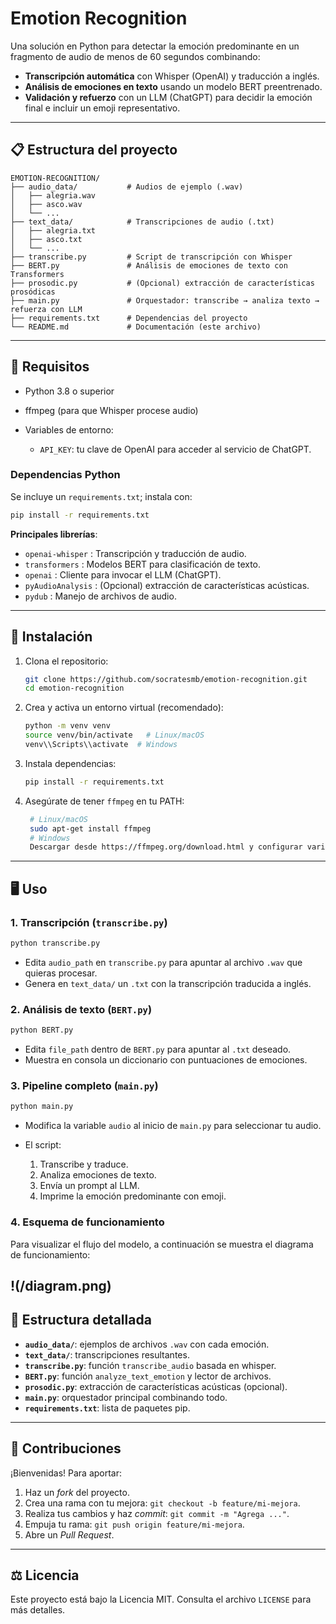 # Emotion Recognition

Una solución en Python para detectar la emoción predominante en un fragmento de audio de menos de 60 segundos combinando:

* **Transcripción automática** con Whisper (OpenAI) y traducción a inglés.
* **Análisis de emociones en texto** usando un modelo BERT preentrenado.
* **Validación y refuerzo** con un LLM (ChatGPT) para decidir la emoción final e incluir un emoji representativo.

---

## 📋 Estructura del proyecto

```
EMOTION-RECOGNITION/
├── audio_data/           # Audios de ejemplo (.wav)
│   ├── alegria.wav
│   ├── asco.wav
│   └── ...              
├── text_data/            # Transcripciones de audio (.txt)
│   ├── alegria.txt
│   ├── asco.txt
│   └── ...
├── transcribe.py         # Script de transcripción con Whisper
├── BERT.py               # Análisis de emociones de texto con Transformers
├── prosodic.py           # (Opcional) extracción de características prosódicas
├── main.py               # Orquestador: transcribe → analiza texto → refuerza con LLM
├── requirements.txt      # Dependencias del proyecto
└── README.md             # Documentación (este archivo)
```

---

## 🔧 Requisitos

* Python 3.8 o superior
* ffmpeg (para que Whisper procese audio)
* Variables de entorno:

  * `API_KEY`: tu clave de OpenAI para acceder al servicio de ChatGPT.

### Dependencias Python

Se incluye un `requirements.txt`; instala con:

```bash
pip install -r requirements.txt
```

**Principales librerías**:

* `openai-whisper`  : Transcripción y traducción de audio.
* `transformers`    : Modelos BERT para clasificación de texto.
* `openai`         : Cliente para invocar el LLM (ChatGPT).
* `pyAudioAnalysis` : (Opcional) extracción de características acústicas.
* `pydub`          : Manejo de archivos de audio.

---

## 🚀 Instalación

1. Clona el repositorio:

   ```bash
   git clone https://github.com/socratesmb/emotion-recognition.git 
   cd emotion-recognition
   ```

2. Crea y activa un entorno virtual (recomendado):
   
    ```bash
    python -m venv venv
    source venv/bin/activate   # Linux/macOS
    venv\\Scripts\\activate  # Windows
    ```

3. Instala dependencias:

   ```bash
   pip install -r requirements.txt
   ```


4. Asegúrate de tener `ffmpeg` en tu PATH:
   ```bash
    # Linux/macOS
    sudo apt-get install ffmpeg
    # Windows
    Descargar desde https://ffmpeg.org/download.html y configurar variable PATH
    ```

---

## 🖥️ Uso

### 1. Transcripción (`transcribe.py`)

```bash
python transcribe.py
```

* Edita `audio_path` en `transcribe.py` para apuntar al archivo `.wav` que quieras procesar.
* Genera en `text_data/` un `.txt` con la transcripción traducida a inglés.

### 2. Análisis de texto (`BERT.py`)

```bash
python BERT.py
```

* Edita `file_path` dentro de `BERT.py` para apuntar al `.txt` deseado.
* Muestra en consola un diccionario con puntuaciones de emociones.

### 3. Pipeline completo (`main.py`)

```bash
python main.py
```

* Modifica la variable `audio` al inicio de `main.py` para seleccionar tu audio.
* El script:

  1. Transcribe y traduce.
  2. Analiza emociones de texto.
  3. Envía un prompt al LLM.
  4. Imprime la emoción predominante con emoji.

### 4. Esquema de funcionamiento

Para visualizar el flujo del modelo, a continuación se muestra el diagrama de funcionamiento:

!(/diagram.png)
---

## 📂 Estructura detallada

* **`audio_data/`**: ejemplos de archivos `.wav` con cada emoción.
* **`text_data/`**: transcripciones resultantes.
* **`transcribe.py`**: función `transcribe_audio` basada en whisper.
* **`BERT.py`**: función `analyze_text_emotion` y lector de archivos.
* **`prosodic.py`**: extracción de características acústicas (opcional).
* **`main.py`**: orquestador principal combinando todo.
* **`requirements.txt`**: lista de paquetes pip.

---

## 🤝 Contribuciones

¡Bienvenidas! Para aportar:

1. Haz un *fork* del proyecto.
2. Crea una rama con tu mejora: `git checkout -b feature/mi-mejora`.
3. Realiza tus cambios y haz *commit*: `git commit -m "Agrega ..."`.
4. Empuja tu rama: `git push origin feature/mi-mejora`.
5. Abre un *Pull Request*.

---

## ⚖️ Licencia

Este proyecto está bajo la Licencia MIT. Consulta el archivo `LICENSE` para más detalles.
